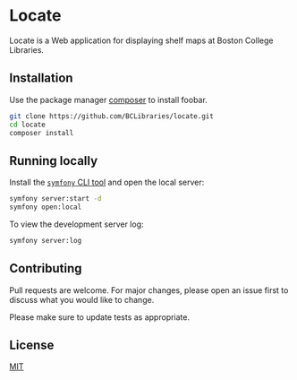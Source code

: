 # Locate

Locate is a Web application for displaying shelf maps at Boston College Libraries.

## Installation

Use the package manager [composer](https://getcomposer.org/) to install foobar.

```bash
git clone https://github.com/BCLibraries/locate.git
cd locate
composer install
```

## Running locally

Install the [`symfony` CLI tool](https://symfony.com/download) and open the local server:

```bash
symfony server:start -d
symfony open:local
```

To view the development server log:

```bash
symfony server:log
```

## Contributing
Pull requests are welcome. For major changes, please open an issue first to discuss what you would like to change.

Please make sure to update tests as appropriate.

## License
[MIT](https://choosealicense.com/licenses/mit/)